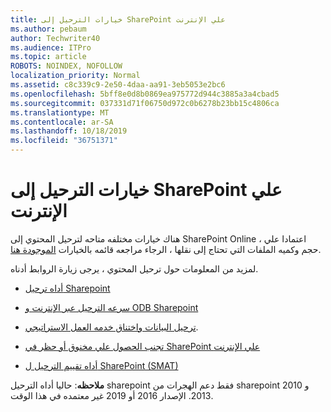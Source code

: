```yaml
---
title: خيارات الترحيل إلى SharePoint علي الإنترنت
ms.author: pebaum
author: Techwriter40
ms.audience: ITPro
ms.topic: article
ROBOTS: NOINDEX, NOFOLLOW
localization_priority: Normal
ms.assetid: c8c339c9-2e50-4daa-aa91-3eb5053e2bc6
ms.openlocfilehash: 5bff8e0d8b0869ea975772d944c3885a3a4cbad5
ms.sourcegitcommit: 037331d71f06750d972c0b6278b23bb15c4806ca
ms.translationtype: MT
ms.contentlocale: ar-SA
ms.lasthandoff: 10/18/2019
ms.locfileid: "36751371"
---
```

# <a name="migrate-options-to-sharepoint-online"></a>خيارات الترحيل إلى SharePoint علي الإنترنت

هناك خيارات مختلفه متاحه لترحيل المحتوي إلى SharePoint Online ، اعتمادا علي حجم وكميه الملفات التي تحتاج إلى نقلها ، الرجاء مراجعه قائمه بالخيارات [الموجودة هنا](https://docs.microsoft.com/sharepointmigration/migrate-to-sharepoint-online).

لمزيد من المعلومات حول ترحيل المحتوي ، يرجى زيارة الروابط أدناه.

- [أداه ترحيل Sharepoint](https://docs.microsoft.com/sharepointmigration/introducing-the-sharepoint-migration-tool)

- [سرعه الترحيل عبر الإنترنت و ODB Sharepoint](https://docs.microsoft.com/sharepointmigration/sharepoint-online-and-onedrive-migration-speed)

- [ترحيل البيانات واختناق خدمه العمل الاستراتيجي](https://blogs.technet.microsoft.com/sposupport/2017/08/12/data-migration-and-spo-service-throttling/).


- [تجنب الحصول علي مخنوق أو حظر في SharePoint علي الإنترنت](https://docs.microsoft.com/sharepoint/dev/general-development/how-to-avoid-getting-throttled-or-blocked-in-sharepoint-online)

- [أداه تقييم الترحيل ل SharePoint (SMAT)](https://www.microsoft.com/download/details.aspx?id=53598&amp;751be11f-ede8-5a0c-058c-2ee190a24fa6=True)

**ملاحظه**: حاليا أداه الترحيل sharepoint فقط دعم الهجرات من sharepoint 2010 و 2013. الإصدار 2016 أو 2019 غير معتمده في هذا الوقت.
